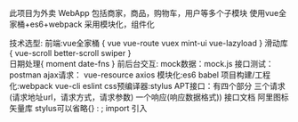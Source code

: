 此项目为外卖 WebApp
包括商家，商品，购物车，用户等多个子模块
使用vue全家桶+es6+webpack
采用模块化，组件化

技术选型: 前端:vue全家桶 { vue vue-route vuex mint-ui vue-lazyload }
         滑动库{  vue-scroll better-scroll  swiper   }  
         日期处理{ moment  date-fns  }
         前后台交互: mock数据：mock.js
                    接口测试：postman
                    ajax请求： vue-resource axios
         模块化:es6 babel
         项目构建/工程化:webpack vue-cli eslint
         css预编译器:stylus
APT接口：有四个部分 三个请求(请求地址url，请求方式，请求参数) 一个响应(响应数据格式))
接口文档
阿里图标矢量库
stylus可以省略{} : ;
import 引入 